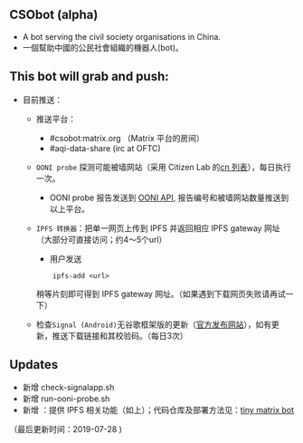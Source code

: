 ## CSObot (alpha)

- A bot serving the civil society organisations in China.
- 一個幫助中國的公民社會組織的機器人(bot)。

## This bot will grab and push:  
- 目前推送：
	- 推送平台：
		- #csobot:matrix.org （Matrix 平台的房间）
		- #aqi-data-share (irc at OFTC) 

	- `OONI probe` 探测可能被墙网站（采用 Citizen Lab 的[cn 列表](https://github.com/citizenlab/test-lists/blob/master/lists/cn.csv)），每日执行一次。 
		- OONI probe 报告发送到 [OONI API](https://api.ooni.io), 报告编号和被墙网站数量推送到以上平台。  
	- `IPFS 转换器`：把单一网页上传到 IPFS 并返回相应 IPFS gateway 网址（大部分可直接访问；约4～5个url） 
		- 用户发送 
		```
			ipfs-add <url>
		``` 
		稍等片刻即可得到 IPFS gateway 网址。（如果遇到下载网页失败请再试一下） 
	- 检查`Signal (Android)`无谷歌框架版的更新（[官方发布网站](https://signal.org/android/apk/)），如有更新，推送下载链接和其校验码。（每日3次）

## Updates
- 新增 check-signalapp.sh
- 新增 run-ooni-probe.sh
- 新增 ：提供 IPFS 相关功能（如上）；代码仓库及部署方法见：[tiny matrix bot](https://github.com/mdrights/tiny-matrix-bot)

（最后更新时间：2019-07-28 )
